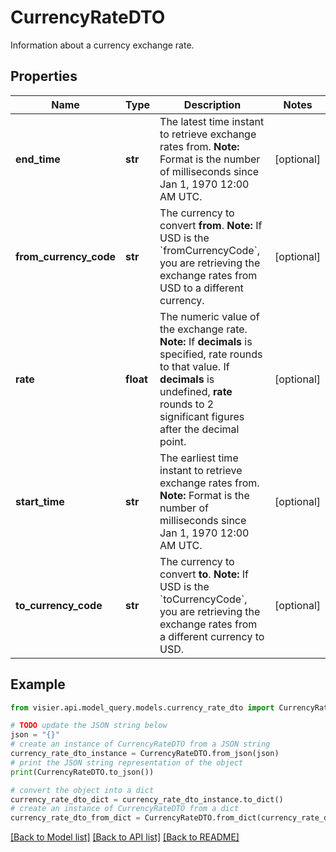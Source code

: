 # CurrencyRateDTO

Information about a currency exchange rate.

## Properties

Name | Type | Description | Notes
------------ | ------------- | ------------- | -------------
**end_time** | **str** | The latest time instant to retrieve exchange rates from.  **Note:** Format is the number of milliseconds since Jan 1, 1970 12:00 AM UTC. | [optional] 
**from_currency_code** | **str** | The currency to convert **from**.  **Note:** If USD is the &#x60;fromCurrencyCode&#x60;, you are retrieving the exchange rates from USD to a different currency. | [optional] 
**rate** | **float** | The numeric value of the exchange rate.  **Note:** If **decimals** is specified, rate rounds to that value. If **decimals** is undefined, **rate** rounds to 2 significant figures after the decimal point. | [optional] 
**start_time** | **str** | The earliest time instant to retrieve exchange rates from.  **Note:** Format is the number of milliseconds since Jan 1, 1970 12:00 AM UTC. | [optional] 
**to_currency_code** | **str** | The currency to convert **to**.  **Note:** If USD is the &#x60;toCurrencyCode&#x60;, you are retrieving the exchange rates from a different currency to USD. | [optional] 

## Example

```python
from visier.api.model_query.models.currency_rate_dto import CurrencyRateDTO

# TODO update the JSON string below
json = "{}"
# create an instance of CurrencyRateDTO from a JSON string
currency_rate_dto_instance = CurrencyRateDTO.from_json(json)
# print the JSON string representation of the object
print(CurrencyRateDTO.to_json())

# convert the object into a dict
currency_rate_dto_dict = currency_rate_dto_instance.to_dict()
# create an instance of CurrencyRateDTO from a dict
currency_rate_dto_from_dict = CurrencyRateDTO.from_dict(currency_rate_dto_dict)
```
[[Back to Model list]](../README.md#documentation-for-models) [[Back to API list]](../README.md#documentation-for-api-endpoints) [[Back to README]](../README.md)


